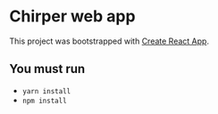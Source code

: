 # Chirper web app

This project was bootstrapped with [Create React App](https://github.com/facebook/create-react-app).

## You must run
* `yarn install`
* `npm install`
